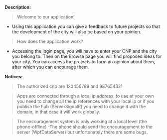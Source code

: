 **Description:**

> Welcome to our application!
- Using this application you can give a feedback to future projects so that the development of the city will also be based on your opinion.

> How does the application work?
- Accessing the login page, you will have to enter your CNP and the city you belong to. Then on the Browse page you will find proposed ideas for your city.
You can access the projects to form an opinion about them, after which you can encourage them.


**Notices:**

> The authorized cnp are 123456789 and 987654321

> Apps are connected through a local ip address, to use at your own you need to change all the ip references with your local ip or if you 
> publish the hub (ServerSignalR) you need to change it with the domain, in that case it will work globally.

> The encouragement system is only working at a local level (the phone-offline) -The phone should send the encouragement to the server
> (WpfDataServer) but unfortunately there are some bugs. 
